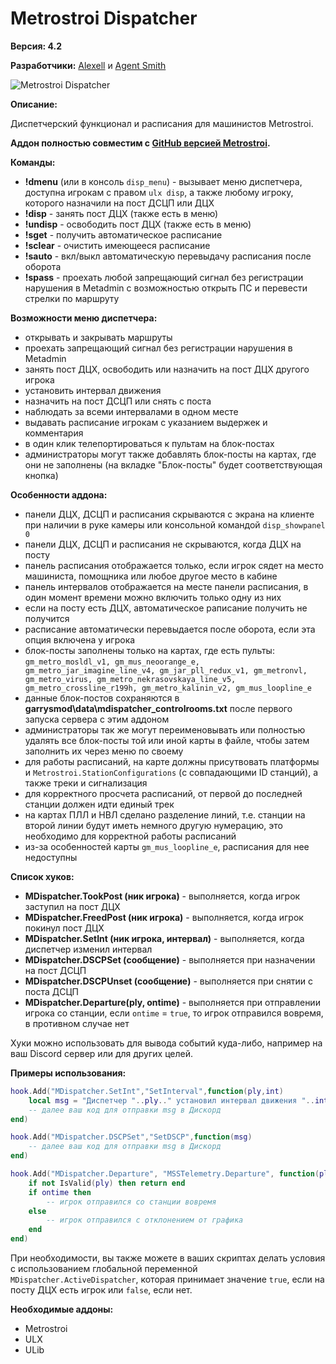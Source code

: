 # Metrostroi Dispatcher

**Версия: 4.2**

**Разработчики:** [Alexell](https://steamcommunity.com/profiles/76561198210303223) и [Agent Smith](https://steamcommunity.com/profiles/76561197990364979)

![Metrostroi Dispatcher](https://mss-project.org/images/addons/metrostroi_dispatcher.jpg)

**Описание:**

Диспетчерский функционал и расписания для машинистов Metrostroi.

**Аддон полностью совместим с [GitHub версией Metrostroi](https://github.com/metrostroi-repo/MetrostroiAddon).**

**Команды:**

* **!dmenu** (или в консоль `disp_menu`) - вызывает меню диспетчера, доступна игрокам с правом `ulx disp`, а также любому игроку, которого назначили на пост ДСЦП или ДЦХ
* **!disp** - занять пост ДЦХ (также есть в меню)
* **!undisp** - освободить пост ДЦХ (также есть в меню)
* **!sget** - получить автоматическое расписание
* **!sclear** - очистить имеющееся расписание
* **!sauto** - вкл/выкл автоматическую перевыдачу расписания после оборота
* **!spass** - проехать любой запрещающий сигнал без регистрации нарушения в Metadmin с возможностью открыть ПС и перевести стрелки по маршруту

**Возможности меню диспетчера:**

* открывать и закрывать маршруты
* проехать запрещающий сигнал без регистрации нарушения в Metadmin
* занять пост ДЦХ, освободить или назначить на пост ДЦХ другого игрока
* установить интервал движения
* назначить на пост ДСЦП или снять с поста
* наблюдать за всеми интервалами в одном месте
* выдавать расписание игрокам с указанием выдержек и комментария
* в один клик телепортироваться к пультам на блок-постах
* администраторы могут также добавлять блок-посты на картах, где они не заполнены (на вкладке "Блок-посты" будет соответствующая кнопка)

**Особенности аддона:**

* панели ДЦХ, ДСЦП и расписания скрываются с экрана на клиенте при наличии в руке камеры или консольной командой `disp_showpanel 0`
* панели ДЦХ, ДСЦП и расписания не скрываются, когда ДЦХ на посту
* панель расписания отображается только, если игрок сядет на место машиниста, помощника или любое другое место в кабине
* панель интервалов отображается на месте панели расписания, в один момент времени можно включить только одну из них
* если на посту есть ДЦХ, автоматическое раписание получить не получится
* расписание автоматически перевыдается после оборота, если эта опция включена у игрока
* блок-посты заполнены только на картах, где есть пульты: `gm_metro_mosldl_v1, gm_mus_neoorange_e, gm_metro_jar_imagine_line_v4, gm_jar_pll_redux_v1, gm_metronvl, gm_metro_virus, gm_metro_nekrasovskaya_line_v5, gm_metro_crossline_r199h, gm_metro_kalinin_v2, gm_mus_loopline_e`
* данные блок-постов сохраняются в **garrysmod\data\mdispatcher_controlrooms.txt** после первого запуска сервера с этим аддоном
* администраторы так же могут переименовывать или полностью удалять все блок-посты той или иной карты в файле, чтобы затем заполнить их через меню по своему
* для работы расписаний, на карте должны присутвовать платформы и `Metrostroi.StationConfigurations` (с совпадающими ID станций), а также треки и сигнализация
* для корректного просчета расписаний, от первой до последней станции должен идти единый трек
* на картах ПЛЛ и НВЛ сделано разделение линий, т.е. станции на второй линии будут иметь немного другую нумерацию, это необходимо для корректной работы расписаний
* из-за особенностей карты `gm_mus_loopline_e`, расписания для нее недоступны

**Список хуков:**

* **MDispatcher.TookPost (ник игрока)** - выполняется, когда игрок заступил на пост ДЦХ
* **MDispatcher.FreedPost (ник игрока)** - выполняется, когда игрок покинул пост ДЦХ
* **MDispatcher.SetInt (ник игрока, интервал)** - выполняется, когда диспетчер изменил интервал
* **MDispatcher.DSCPSet (сообщение)** - выполняется при назначении на пост ДСЦП
* **MDispatcher.DSCPUnset (сообщение)** - выполняется при снятии с поста ДСЦП
* **MDispatcher.Departure(ply, ontime)** - выполняется при отправлении игрока со станции, если `ontime` = `true`, то игрок отправился вовремя, в противном случае нет

Хуки можно использовать для вывода событий куда-либо, например на ваш Discord сервер или для других целей.

**Примеры использования:**

```lua
hook.Add("MDispatcher.SetInt","SetInterval",function(ply,int)
	local msg = "Диспетчер "..ply.." установил интервал движения "..int
	-- далее ваш код для отправки msg в Дискорд
end)
```

```lua
hook.Add("MDispatcher.DSCPSet","SetDSCP",function(msg)
	-- далее ваш код для отправки msg в Дискорд
end)
```

```lua
hook.Add("MDispatcher.Departure", "MSSTelemetry.Departure", function(ply, ontime)
    if not IsValid(ply) then return end
    if ontime then
        -- игрок отправился со станции вовремя
    else
        -- игрок отправился с отклонением от графика
    end
end)
```

При необходимости, вы также можете в ваших скриптах делать условия с использованием глобальной переменной `MDispatcher.ActiveDispatcher`, которая принимает значение `true`, если на посту ДЦХ есть игрок или `false`, если нет.

**Необходимые аддоны:**
* Metrostroi
* ULX
* ULib
